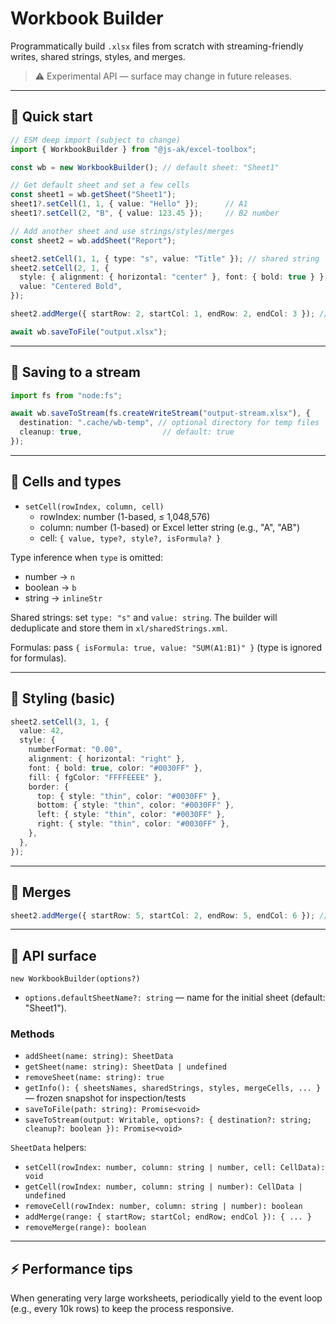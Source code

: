# Workbook Builder

Programmatically build `.xlsx` files from scratch with streaming-friendly writes, shared strings, styles, and merges.

> ⚠️ Experimental API — surface may change in future releases.

---

## 🚀 Quick start

```ts
// ESM deep import (subject to change)
import { WorkbookBuilder } from "@js-ak/excel-toolbox";

const wb = new WorkbookBuilder(); // default sheet: "Sheet1"

// Get default sheet and set a few cells
const sheet1 = wb.getSheet("Sheet1");
sheet1?.setCell(1, 1, { value: "Hello" });      // A1
sheet1?.setCell(2, "B", { value: 123.45 });     // B2 number

// Add another sheet and use strings/styles/merges
const sheet2 = wb.addSheet("Report");

sheet2.setCell(1, 1, { type: "s", value: "Title" }); // shared string
sheet2.setCell(2, 1, {
  style: { alignment: { horizontal: "center" }, font: { bold: true } },
  value: "Centered Bold",
});

sheet2.addMerge({ startRow: 2, startCol: 1, endRow: 2, endCol: 3 }); // merge A2:C2

await wb.saveToFile("output.xlsx");
```

---

## 💾 Saving to a stream

```ts
import fs from "node:fs";

await wb.saveToStream(fs.createWriteStream("output-stream.xlsx"), {
  destination: ".cache/wb-temp", // optional directory for temp files
  cleanup: true,                  // default: true
});
```

---

## 🔢 Cells and types

- `setCell(rowIndex, column, cell)`
  - rowIndex: number (1-based, ≤ 1,048,576)
  - column: number (1-based) or Excel letter string (e.g., "A", "AB")
  - cell: `{ value, type?, style?, isFormula? }`

Type inference when `type` is omitted:

- number → `n`
- boolean → `b`
- string → `inlineStr`

Shared strings: set `type: "s"` and `value: string`. The builder will deduplicate and store them in `xl/sharedStrings.xml`.

Formulas: pass `{ isFormula: true, value: "SUM(A1:B1)" }` (type is ignored for formulas).

---

## 🎨 Styling (basic)

```ts
sheet2.setCell(3, 1, {
  value: 42,
  style: {
    numberFormat: "0.00",
    alignment: { horizontal: "right" },
    font: { bold: true, color: "#0030FF" },
    fill: { fgColor: "FFFFEEEE" },
    border: {
      top: { style: "thin", color: "#0030FF" },
      bottom: { style: "thin", color: "#0030FF" },
      left: { style: "thin", color: "#0030FF" },
      right: { style: "thin", color: "#0030FF" },
    },
  },
});
```

---

## 🔗 Merges

```ts
sheet2.addMerge({ startRow: 5, startCol: 2, endRow: 5, endCol: 6 }); // B5:F5
```

---

## 🧩 API surface

`new WorkbookBuilder(options?)`

- `options.defaultSheetName?: string` — name for the initial sheet (default: "Sheet1").

### Methods

- `addSheet(name: string): SheetData`
- `getSheet(name: string): SheetData | undefined`
- `removeSheet(name: string): true`
- `getInfo(): { sheetsNames, sharedStrings, styles, mergeCells, ... }` — frozen snapshot for inspection/tests
- `saveToFile(path: string): Promise<void>`
- `saveToStream(output: Writable, options?: { destination?: string; cleanup?: boolean }): Promise<void>`

`SheetData` helpers:

- `setCell(rowIndex: number, column: string | number, cell: CellData): void`
- `getCell(rowIndex: number, column: string | number): CellData | undefined`
- `removeCell(rowIndex: number, column: string | number): boolean`
- `addMerge(range: { startRow; startCol; endRow; endCol }): { ... }`
- `removeMerge(range): boolean`

---

## ⚡ Performance tips

When generating very large worksheets, periodically yield to the event loop (e.g., every 10k rows) to keep the process responsive.
